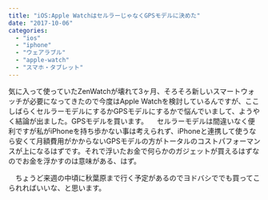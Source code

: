 ```yaml
---
title: "iOS:Apple WatchはセルラーじゃなくGPSモデルに決めた"
date: "2017-10-06"
categories: 
  - "ios"
  - "iphone"
  - "ウェアラブル"
  - "apple-watch"
  - "スマホ・タブレット"
---
```


気に入って使っていたZenWatchが壊れて3ヶ月、そろそろ新しいスマートウォッチが必要になってきたので今度はApple Watchを検討しているんですが、ここしばらくセルラーモデルにするかGPSモデルにするかで悩んでいまして、ようやく結論が出ました。GPSモデルを買います。 　セルラーモデルは間違いなく便利ですが私がiPhoneを持ち歩かない事は考えられず、iPhoneと連携して使うなら安くて月額費用がかからないGPSモデルの方がトータルのコストパフォーマンスが上になるはずです。それで浮いたお金で何らかのガジェットが買えるはずなのでお金を浮かすのは意味がある、はず。

　ちょうど来週の中頃に秋葉原まで行く予定があるのでヨドバシででも買ってこられればいいな、と思います。

